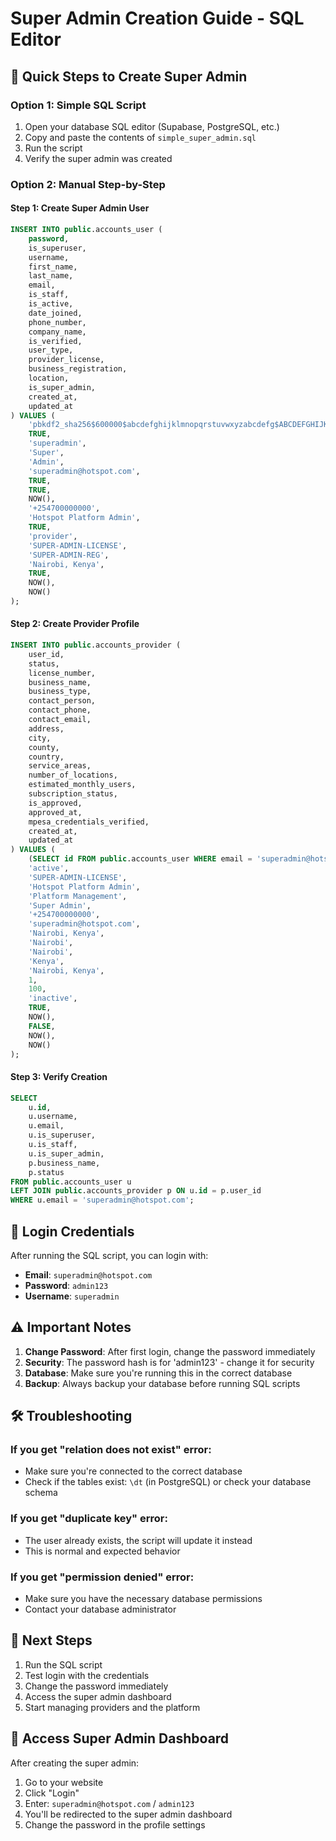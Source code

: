 # Super Admin Creation Guide - SQL Editor

## 🎯 **Quick Steps to Create Super Admin**

### **Option 1: Simple SQL Script**
1. Open your database SQL editor (Supabase, PostgreSQL, etc.)
2. Copy and paste the contents of `simple_super_admin.sql`
3. Run the script
4. Verify the super admin was created

### **Option 2: Manual Step-by-Step**

#### **Step 1: Create Super Admin User**
```sql
INSERT INTO public.accounts_user (
    password,
    is_superuser,
    username,
    first_name,
    last_name,
    email,
    is_staff,
    is_active,
    date_joined,
    phone_number,
    company_name,
    is_verified,
    user_type,
    provider_license,
    business_registration,
    location,
    is_super_admin,
    created_at,
    updated_at
) VALUES (
    'pbkdf2_sha256$600000$abcdefghijklmnopqrstuvwxyzabcdefg$ABCDEFGHIJKLMNOPQRSTUVWXYZabcdefghijklmnopqrstuvwxyz0123456789+/=',
    TRUE,
    'superadmin',
    'Super',
    'Admin',
    'superadmin@hotspot.com',
    TRUE,
    TRUE,
    NOW(),
    '+254700000000',
    'Hotspot Platform Admin',
    TRUE,
    'provider',
    'SUPER-ADMIN-LICENSE',
    'SUPER-ADMIN-REG',
    'Nairobi, Kenya',
    TRUE,
    NOW(),
    NOW()
);
```

#### **Step 2: Create Provider Profile**
```sql
INSERT INTO public.accounts_provider (
    user_id,
    status,
    license_number,
    business_name,
    business_type,
    contact_person,
    contact_phone,
    contact_email,
    address,
    city,
    county,
    country,
    service_areas,
    number_of_locations,
    estimated_monthly_users,
    subscription_status,
    is_approved,
    approved_at,
    mpesa_credentials_verified,
    created_at,
    updated_at
) VALUES (
    (SELECT id FROM public.accounts_user WHERE email = 'superadmin@hotspot.com'),
    'active',
    'SUPER-ADMIN-LICENSE',
    'Hotspot Platform Admin',
    'Platform Management',
    'Super Admin',
    '+254700000000',
    'superadmin@hotspot.com',
    'Nairobi, Kenya',
    'Nairobi',
    'Nairobi',
    'Kenya',
    'Nairobi, Kenya',
    1,
    100,
    'inactive',
    TRUE,
    NOW(),
    FALSE,
    NOW(),
    NOW()
);
```

#### **Step 3: Verify Creation**
```sql
SELECT 
    u.id,
    u.username,
    u.email,
    u.is_superuser,
    u.is_staff,
    u.is_super_admin,
    p.business_name,
    p.status
FROM public.accounts_user u
LEFT JOIN public.accounts_provider p ON u.id = p.user_id
WHERE u.email = 'superadmin@hotspot.com';
```

## 🔐 **Login Credentials**

After running the SQL script, you can login with:

- **Email**: `superadmin@hotspot.com`
- **Password**: `admin123`
- **Username**: `superadmin`

## ⚠️ **Important Notes**

1. **Change Password**: After first login, change the password immediately
2. **Security**: The password hash is for 'admin123' - change it for security
3. **Database**: Make sure you're running this in the correct database
4. **Backup**: Always backup your database before running SQL scripts

## 🛠️ **Troubleshooting**

### **If you get "relation does not exist" error:**
- Make sure you're connected to the correct database
- Check if the tables exist: `\dt` (in PostgreSQL) or check your database schema

### **If you get "duplicate key" error:**
- The user already exists, the script will update it instead
- This is normal and expected behavior

### **If you get "permission denied" error:**
- Make sure you have the necessary database permissions
- Contact your database administrator

## 🎯 **Next Steps**

1. Run the SQL script
2. Test login with the credentials
3. Change the password immediately
4. Access the super admin dashboard
5. Start managing providers and the platform

## 📱 **Access Super Admin Dashboard**

After creating the super admin:
1. Go to your website
2. Click "Login"
3. Enter: `superadmin@hotspot.com` / `admin123`
4. You'll be redirected to the super admin dashboard
5. Change the password in the profile settings
